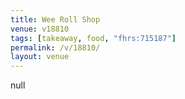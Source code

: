 ```yaml
---
title: Wee Roll Shop
venue: v18810
tags: [takeaway, food, "fhrs:715187"]
permalink: /v/18810/
layout: venue
---
```

null